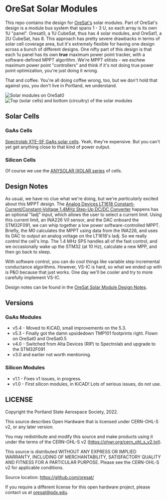 # OreSat Solar Modules

This repo contains the design for [OreSat's](oresat.org) solar modules. Part of OreSat's design is a module bus system that spans 1 - 3 U, so each array is its own 1U "panel". Oresat0, a 1U CubeSat, thus has 4 solar modules, and OreSat1, a 2U CubeSat, has 8. This approach has pretty severe drawbacks in terms of solar cell coverage area, but it's extremely flexible for having one design across a bunch of different designs. One nifty part of this design is that each 1u panel has its own **true** maximum power point tracker, with a software-defined MPPT algorithm. We're MPPT elitists - we eschew maximum power point "controllers" and think if it's not doing true power point optimization, you're just doing it wrong.

That and coffee. You're all doing coffee wrong, too, but we don't hold that against you, you don't live in Portland, we understand.

![Solar modules on OreSat0](https://github.com/oresat/oresat-solar/blob/master/images/oresat0-solar-modules.jpg)
![Top (solar cells) and bottom (circuitry) of the solar modules](https://github.com/oresat/oresat-solar/blob/master/images/oresat-solar-modules.jpg)


## Solar Cells

### GaAs Cells
[Spectrolab XTE-SF GaAs solar cells](https://www.spectrolab.com/photovoltaics/XTE-SF_Data_Sheet.pdf). Yeah, they're expensive. But you can't yet get anything close to that kind of power output.

### Silicon Cells
Of course we use the [ANYSOLAR IXOLAR series](https://www.anysolar.biz/Gen3) of cells.

## Design Notes

As usual, we have no clue what we're doing, but we're _particularly_ excited about this MPPT design. The [Analog Devices LT1618 Constant-Current/Constant-Voltage 1.4MHz Step-Up DC/DC Converter](https://www.analog.com/en/products/lt1618.html) happens has an optional "Iadj" input, which allows the user to select a current limit.  Using this current limit, an INA226 V/I sensor, and the DAC onboard the STM32F091, we can whip together a low power software-controlled MPPT. Briefly, the M0 calculates the MPPT using data from the INA226, and uses its DAC to output an analog voltage on the LT1618's Iadj. So we really control the cell's Imp. The 1.4 MHz SPS handles all of the fast control, and we occasionally wake up the STM32 (at 10 Hz), calculate a new MPP, and then go back to sleep.

With software control, you can do cool things like variable step incremental conductance algorithms. However, VS-IC is hard, so what we ended up with is P&O because that just works. One day we'll be cooler and try to more carefully implement VS-IC. 

Design notes can be found in the [OreSat Solar Module Design Notes](https://docs.google.com/document/d/1mogZjYhJievwLsnVkg4Q0sEF9xPMA5q7KPciky3YWKE/edit?usp=sharing).

## Versions
### GaAs Modules
- v5.4 - Moved to KiCAD, small improvements on the 5.3.
- v5.3 - Finally got the damn upsidedown TMP101 footprints right. Flown on OreSat0 and OreSat0.5
- v4.0 - Switched from Alta Devices (RIP) to Spectrolab and upgrade to the STM32F091
- v3.0 and earlier not worth mentioning.
### Silicon Modules
- v1.1 - Fixes v1 issues, in progress.
- v1.0 - First silicon modules, in KiCAD! Lots of serious issues, do not use.

## LICENSE

Copyright the Portland State Aerospace Society, 2022.

This source describes Open Hardware that is licensed under CERN-OHL-S v2, or any later version.

You may redistribute and modify this source and make products using it under the terms of the CERN-OHL-S v2 (https://ohwr.org/cern_ohl_s_v2.txt).

This source is distributed WITHOUT ANY EXPRESS OR IMPLIED WARRANTY, INCLUDING OF MERCHANTABILITY, SATISFACTORY QUALITY AND FITNESS FOR A PARTICULAR PURPOSE. Please see the CERN-OHL-S v2 for applicable conditions.

Source location: https://github.com/oresat/

If you require a different license for this open hardware project, please contact us at [oresat@pdx.edu](mailto:oresat@pdx.edu).
